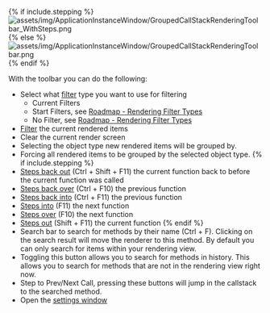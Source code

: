 {% if include.stepping %}
![assets/img/ApplicationInstanceWindow/GroupedCallStackRenderingToolbar_WithSteps.png](../../../assets/img/ApplicationInstanceWindow/GroupedCallStackRenderingToolbar_WithSteps.png)
{% else %}
![assets/img/ApplicationInstanceWindow/GroupedCallStackRenderingToolbar.png](../../../assets/img/ApplicationInstanceWindow/GroupedCallStackRenderingToolbar.png)
{% endif %}


With the toolbar you can do the following:


- Select what [filter](../../features/ProfilingDataFiltering) type you want to use for filtering
    - Current Filters
    - Start Filters, see [Roadmap - Rendering Filter Types](../../Roadmap/ImprovedRenderingFilterType)
    - No Filter, see [Roadmap - Rendering Filter Types](../../Roadmap/ImprovedRenderingFilterType)
- [Filter](../../features/ProfilingDataFiltering) the current rendered items
- Clear the current render screen
- Selecting the object type new rendered items will be grouped by.
- Forcing all rendered items to be grouped by the selected object type. {% if include.stepping %}
- [Steps back out](../../features/ApplicationInstanceStepping#step-back-out) (Ctrl + Shift + F11) the current function back to before the current function was called
- [Steps back over](../../features/ApplicationInstanceStepping#step-back-over) (Ctrl + F10) the previous function
- [Steps back into](../../features/ApplicationInstanceStepping#step-back-into) (Ctrl + F11) the previous function
- [Steps into](../../features/ApplicationInstanceStepping#step-into) (F11) the next function
- [Steps over](../../features/ApplicationInstanceStepping#step-over) (F10) the next function
- [Steps out](../../features/ApplicationInstanceStepping#step-out) (Shift + F11) the current function {% endif %}
- Search bar to search for methods by their name (Ctrl + F). Clicking on the search result will move the renderer to this method. By default you can only search for items within your rendering view.
- Toggling this button allows you to search for methods in history. This allows you to search for methods that are not in the rendering view right now.
- Step to Prev/Next Call, pressing these buttons will jump in the callstack to the searched method.
- Open the [settings window](#settings-window)